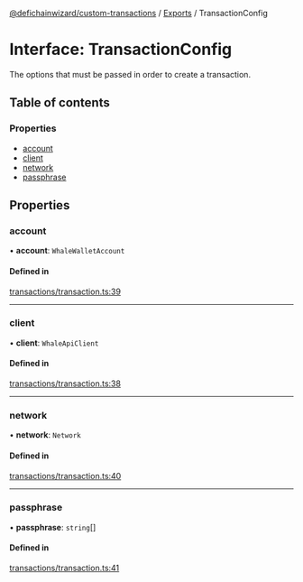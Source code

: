 [@defichainwizard/custom-transactions](../README.md) / [Exports](../modules.md) / TransactionConfig

# Interface: TransactionConfig

The options that must be passed in order to create a transaction.

## Table of contents

### Properties

- [account](TransactionConfig.md#account)
- [client](TransactionConfig.md#client)
- [network](TransactionConfig.md#network)
- [passphrase](TransactionConfig.md#passphrase)

## Properties

### account

• **account**: `WhaleWalletAccount`

#### Defined in

[transactions/transaction.ts:39](https://github.com/DeFiChain-Wizard/custom-transcation-library/blob/476e9c6/src/transactions/transaction.ts#L39)

___

### client

• **client**: `WhaleApiClient`

#### Defined in

[transactions/transaction.ts:38](https://github.com/DeFiChain-Wizard/custom-transcation-library/blob/476e9c6/src/transactions/transaction.ts#L38)

___

### network

• **network**: `Network`

#### Defined in

[transactions/transaction.ts:40](https://github.com/DeFiChain-Wizard/custom-transcation-library/blob/476e9c6/src/transactions/transaction.ts#L40)

___

### passphrase

• **passphrase**: `string`[]

#### Defined in

[transactions/transaction.ts:41](https://github.com/DeFiChain-Wizard/custom-transcation-library/blob/476e9c6/src/transactions/transaction.ts#L41)
